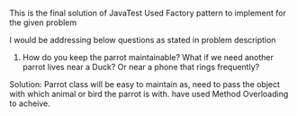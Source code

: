 This is the final solution of JavaTest
Used Factory pattern to implement for the given problem

I would be addressing below questions as stated in problem description
  1. How do you keep the parrot maintainable? What if we need another parrot
  lives near a Duck? Or near a phone that rings frequently?
  
  Solution: Parrot class will be easy to maintain as, need to pass the object with which animal or bird the parrot is with.
  have used Method Overloading to acheive.
  
